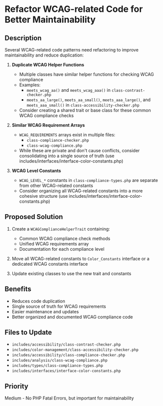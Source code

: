 # Refactor WCAG-related Code for Better Maintainability

## Description

Several WCAG-related code patterns need refactoring to improve maintainability and reduce duplication:

1. **Duplicate WCAG Helper Functions**
   - Multiple classes have similar helper functions for checking WCAG compliance
   - Examples:
     - `meets_wcag_aa()` and `meets_wcag_aaa()` in `class-contrast-checker.php`
     - `meets_aa_large()`, `meets_aa_small()`, `meets_aaa_large()`, and `meets_aaa_small()` in `class-accessibility-checker.php`
   - Consider creating a shared trait or base class for these common WCAG compliance checks

2. **Similar WCAG Requirement Arrays**
   - `WCAG_REQUIREMENTS` arrays exist in multiple files:
     - `class-compliance-checker.php`
     - `class-wcag-compliance.php`
   - While these are private and don't cause conflicts, consider consolidating into a single source of truth (use includes/interfaces/interface-color-constants.php)

3. **WCAG Level Constants**
   - `WCAG_LEVEL_*` constants in `class-compliance-types.php` are separate from other WCAG-related constants
   - Consider organizing all WCAG-related constants into a more cohesive structure (use includes/interfaces/interface-color-constants.php)

## Proposed Solution

1. Create a `WCAGComplianceHelperTrait` containing:
   - Common WCAG compliance check methods
   - Unified WCAG requirements array
   - Documentation for each compliance level

2. Move all WCAG-related constants to `Color_Constants` interface or a dedicated WCAG constants interface

3. Update existing classes to use the new trait and constants

## Benefits
- Reduces code duplication
- Single source of truth for WCAG requirements
- Easier maintenance and updates
- Better organized and documented WCAG compliance code

## Files to Update
- `includes/accessibility/class-contrast-checker.php`
- `includes/color-management/class-accessibility-checker.php`
- `includes/accessibility/class-compliance-checker.php`
- `includes/analysis/class-wcag-compliance.php`
- `includes/types/class-compliance-types.php`
- `includes/interfaces/interface-color-constants.php`

## Priority
Medium - No PHP Fatal Errors, but important for maintainability
